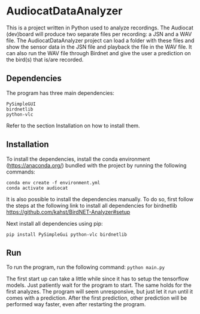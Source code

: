 # AudiocatDataAnalyzer
This is a project written in Python used to analyze recordings. The Audiocat (dev)board will produce two separate files per recording: a JSN and a WAV file. The AudiocatDataAnalyzer project can load a folder with these files and show the sensor data in the JSN file and playback the file in the WAV file. It can also run the WAV file through Birdnet and give the user a prediction on the bird(s) that is/are recorded.

## Dependencies
The program has three main dependencies:
```
PySimpleGUI
birdnetlib
python-vlc
```

Refer to the section Installation on how to install them.

## Installation
To install the dependencies, install the conda environment (https://anaconda.org/) bundled with the project by running the following commands:
```
conda env create -f environment.yml
conda activate audiocat
```

It is also possible to install the dependencies manually. To do so, first follow the steps at the following link to install all dependencies for birdnetlib
https://github.com/kahst/BirdNET-Analyzer#setup

Next install all dependencies using pip:

```
pip install PySimpleGui python-vlc birdnetlib
```

## Run
To run the program, run the following command:
```python main.py```

The first start up can take a little while since it has to setup the tensorflow models. Just patiently wait for the program to start.
The same holds for the first analyzes. The program will seem unresponsive, but just let it run until it comes with a prediction. After the first prediction, other prediction will be performed way faster, even after restarting the program.
